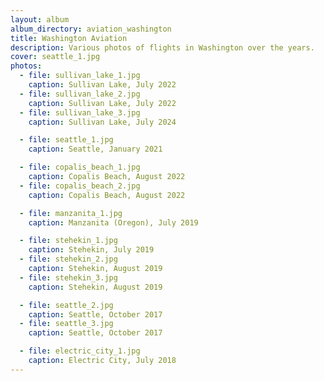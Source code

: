 ```yaml
---
layout: album
album_directory: aviation_washington
title: Washington Aviation
description: Various photos of flights in Washington over the years.
cover: seattle_1.jpg
photos:
  - file: sullivan_lake_1.jpg
    caption: Sullivan Lake, July 2022
  - file: sullivan_lake_2.jpg
    caption: Sullivan Lake, July 2022
  - file: sullivan_lake_3.jpg
    caption: Sullivan Lake, July 2024

  - file: seattle_1.jpg
    caption: Seattle, January 2021

  - file: copalis_beach_1.jpg
    caption: Copalis Beach, August 2022
  - file: copalis_beach_2.jpg
    caption: Copalis Beach, August 2022

  - file: manzanita_1.jpg
    caption: Manzanita (Oregon), July 2019

  - file: stehekin_1.jpg
    caption: Stehekin, July 2019
  - file: stehekin_2.jpg
    caption: Stehekin, August 2019
  - file: stehekin_3.jpg
    caption: Stehekin, August 2019

  - file: seattle_2.jpg
    caption: Seattle, October 2017
  - file: seattle_3.jpg
    caption: Seattle, October 2017

  - file: electric_city_1.jpg
    caption: Electric City, July 2018
---
```

